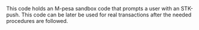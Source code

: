 This code holds an M-pesa sandbox code that prompts a user with an STK-push. This code can be later be used for real transactions after the needed procedures are followed. 
